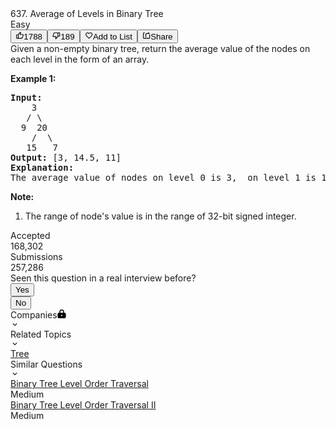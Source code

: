 <div class="description__24sA"><div class="css-101rr4k"><div data-cy="question-title" class="css-v3d350">637. Average of Levels in Binary Tree</div><div class="css-10o4wqw"><div diff="easy" class="css-14oi08n">Easy</div><button class="btn__r7r7 css-1rdgofi"><svg viewBox="0 0 24 24" width="1em" height="1em" class="icon__3Su4"><path fill-rule="evenodd" d="M7 19v-8H4v8h3zM7 9c0-.55.22-1.05.58-1.41L14.17 1l1.06 1.05c.27.27.44.65.44 1.06l-.03.32L14.69 8H21c1.1 0 2 .9 2 2v2c0 .26-.05.5-.14.73l-3.02 7.05C19.54 20.5 18.83 21 18 21H4a2 2 0 0 1-2-2v-8a2 2 0 0 1 2-2h3zm2 0v10h9l3-7v-2h-9l1.34-5.34L9 9z"></path></svg><span>1788</span></button><button class="btn__r7r7 css-1rdgofi"><svg viewBox="0 0 24 24" width="1em" height="1em" class="icon__3Su4"><path fill-rule="evenodd" d="M17 3v12c0 .55-.22 1.05-.58 1.41L9.83 23l-1.06-1.05c-.27-.27-.44-.65-.44-1.06l.03-.32.95-4.57H3c-1.1 0-2-.9-2-2v-2c0-.26.05-.5.14-.73l3.02-7.05C4.46 3.5 5.17 3 6 3h11zm-2 12V5H6l-3 7v2h9l-1.34 5.34L15 15zm2-2h3V5h-3V3h3a2 2 0 0 1 2 2v8a2 2 0 0 1-2 2h-3v-2z"></path></svg><span>189</span></button><button class="btn__r7r7 css-1rdgofi"><svg viewBox="0 0 24 24" width="1em" height="1em" class="icon__3Su4"><path fill-rule="evenodd" d="M16.5 3c-1.74 0-3.41.81-4.5 2.09C10.91 3.81 9.24 3 7.5 3 4.42 3 2 5.42 2 8.5c0 3.78 3.4 6.86 8.55 11.54L12 21.35l1.45-1.32C18.6 15.36 22 12.28 22 8.5 22 5.42 19.58 3 16.5 3zm-4.4 15.55l-.1.1-.1-.1C7.14 14.24 4 11.39 4 8.5 4 6.5 5.5 5 7.5 5c1.54 0 3.04.99 3.57 2.36h1.87C13.46 5.99 14.96 5 16.5 5c2 0 3.5 1.5 3.5 3.5 0 2.89-3.14 5.74-7.9 10.05z"></path></svg><span>Add to List</span></button><button class="btn__r7r7 css-1rdgofi"><svg viewBox="0 0 24 24" width="1em" height="1em" class="icon__3Su4"><path fill-rule="evenodd" d="M17 5V2l5 5h-9a2 2 0 0 0-2 2v8H9V9a4 4 0 0 1 4-4h4zm3 14V9h2v10a2 2 0 0 1-2 2H4a2 2 0 0 1-2-2V5a2 2 0 0 1 2-2h3v2H4v14h16z"></path></svg><span>Share</span></button></div></div><div class="content__u3I1 question-content__JfgR"><div>Given a non-empty binary tree, return the average value of the nodes on each level in the form of an array.

<p><b>Example 1:</b><br>
</p><pre><b>Input:</b>
    3
   / \
  9  20
    /  \
   15   7
<b>Output:</b> [3, 14.5, 11]
<b>Explanation:</b>
The average value of nodes on level 0 is 3,  on level 1 is 14.5, and on level 2 is 11. Hence return [3, 14.5, 11].
</pre>
<p></p>

<p><b>Note:</b><br>
</p><ol>
<li>The range of node's value is in the range of 32-bit signed integer.</li>
</ol>
<p></p></div></div><div style="position: relative;"><div class="css-q9155n"><div class="css-oqu510"><div class="css-y3si18">Accepted</div><div class="css-jkjiwi">168,302</div></div><div class="css-oqu510"><div class="css-y3si18">Submissions</div><div class="css-jkjiwi">257,286</div></div></div><div class="erd_scroll_detection_container erd_scroll_detection_container_animation_active" style="visibility: hidden; display: inline; width: 0px; height: 0px; z-index: -1; overflow: hidden; margin: 0px; padding: 0px;"><div dir="ltr" class="erd_scroll_detection_container" style="position: absolute; flex: 0 0 auto; overflow: hidden; z-index: -1; visibility: hidden; width: 100%; height: 100%; left: 0px; top: 0px;"><div class="erd_scroll_detection_container" style="position: absolute; flex: 0 0 auto; overflow: hidden; z-index: -1; visibility: hidden; inset: -11px -10px -10px -11px;"><div style="position: absolute; flex: 0 0 auto; overflow: scroll; z-index: -1; visibility: hidden; width: 100%; height: 100%;"><div style="position: absolute; left: 0px; top: 0px; width: 531px; height: 71px;"></div></div><div style="position: absolute; flex: 0 0 auto; overflow: scroll; z-index: -1; visibility: hidden; width: 100%; height: 100%;"><div style="position: absolute; width: 200%; height: 200%;"></div></div></div></div></div></div><div class="header__28Cb"><div class="title__3BS7" data-size="md">Seen this question in a real interview before?</div><div class="btn-wrapper__19Tg"><button class="btn__2ZIK btn-xs__uzp4 btn-info__16Rs action-btn__DKeo" data-no-border="false"><div class="btn-content-container__177h"><span class="btn-content__10Tj">Yes</span></div></button></div><div class="btn-wrapper__19Tg"><button class="btn__2ZIK btn-xs__uzp4 btn-info__16Rs action-btn__DKeo" data-no-border="false"><div class="btn-content-container__177h"><span class="btn-content__10Tj">No</span></div></button></div></div><div class="css-isal7m"><div class="css-blecvm e5i1odf0"><div class="css-1jqueqk"><div class="header__2X5E">Companies<svg viewBox="0 0 1024 1024" width="1em" height="1em" class="icon__3Su4 lock-icon__1hmE"><path fill-rule="evenodd" d="M512 0a269.474 269.474 0 0 1 269.474 269.474v107.79h53.894a161.684 161.684 0 0 1 161.685 161.683v323.369A161.684 161.684 0 0 1 835.368 1024H188.632A161.684 161.684 0 0 1 26.947 862.316V538.947a161.684 161.684 0 0 1 161.685-161.684h53.894v-107.79A269.474 269.474 0 0 1 512 0zm.647 618.119a80.842 80.842 0 1 0 0 161.684 80.842 80.842 0 0 0 0-161.684zM350.316 377.263h323.368v-107.79a161.684 161.684 0 0 0-323.368 0v107.79z"></path></svg></div></div><svg viewBox="0 0 24 24" width="1em" height="1em" class="icon__3Su4 css-1ehpd12"><path fill-rule="evenodd" d="M16.59 8.59L12 13.17 7.41 8.59 6 10l6 6 6-6z"></path></svg></div><div class="css-1hky5w4"></div></div><div class="css-isal7m"><div class="css-blecvm e5i1odf0"><div class="css-1jqueqk"><div class="header__2RZv">Related Topics</div></div><svg viewBox="0 0 24 24" width="1em" height="1em" class="icon__3Su4 css-1ehpd12"><path fill-rule="evenodd" d="M16.59 8.59L12 13.17 7.41 8.59 6 10l6 6 6-6z"></path></svg></div><div class="css-1hky5w4"><a class="topic-tag__1jni" href="/tag/tree/"><span data-size="xs" class="tag__2PqS">Tree</span></a></div></div><div class="css-isal7m"><div class="css-blecvm e5i1odf0"><div class="css-1jqueqk"><div class="header__qVrK">Similar Questions</div></div><svg viewBox="0 0 24 24" width="1em" height="1em" class="icon__3Su4 css-1ehpd12"><path fill-rule="evenodd" d="M16.59 8.59L12 13.17 7.41 8.59 6 10l6 6 6-6z"></path></svg></div><div class="css-1hky5w4"><div class="question__25Pw"><a class="title__1kvt" href="/problems/binary-tree-level-order-traversal/">Binary Tree Level Order Traversal</a><div class="difficulty__ES5S">Medium</div></div><div class="question__25Pw"><a class="title__1kvt" href="/problems/binary-tree-level-order-traversal-ii/">Binary Tree Level Order Traversal II</a><div class="difficulty__ES5S">Medium</div></div></div></div></div>